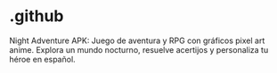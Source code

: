 # .github
Night Adventure APK: Juego de aventura y RPG con gráficos pixel art anime. Explora un mundo nocturno, resuelve acertijos y personaliza tu héroe en español.
